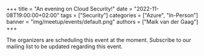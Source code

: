 +++
title = "An evening on Cloud Security!"
date = "2022-11-08T19:00:00+02:00"
tags = ["Security"]
categories = ["Azure", "In-Person"]
banner = "img/meetup/events/default.png"
authors = ["Maik van der Gaag"]
+++

The organizers are scheduling this event at the moment. Subscribe to our mailing list to be updated regarding this event.